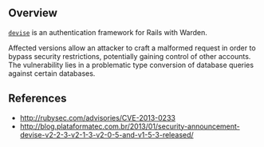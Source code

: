 ## Overview
[`devise`](https://rubygems.org/gems/devise) is an authentication framework for Rails with Warden.

Affected versions allow an attacker to craft a malformed request in order to bypass security restrictions, potentially gaining control of other accounts. The vulnerability lies in a problematic type conversion of database queries against certain databases.

## References
- http://rubysec.com/advisories/CVE-2013-0233
- http://blog.plataformatec.com.br/2013/01/security-announcement-devise-v2-2-3-v2-1-3-v2-0-5-and-v1-5-3-released/
